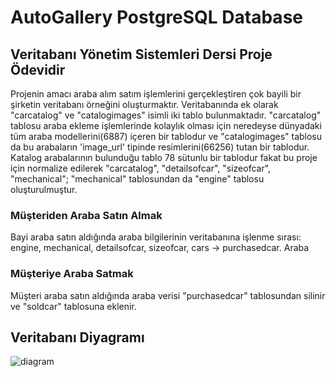 # AutoGallery PostgreSQL Database

## Veritabanı Yönetim Sistemleri Dersi Proje Ödevidir

Projenin amacı araba alım satım işlemlerini gerçekleştiren çok bayili bir şirketin veritabanı örneğini oluşturmaktır. Veritabanında ek olarak "carcatalog" ve "catalogimages" isimli iki tablo bulunmaktadır. "carcatalog" tablosu araba ekleme işlemlerinde kolaylık olması için neredeyse dünyadaki tüm araba modellerini(6887) içeren bir tablodur ve "catalogimages" tablosu da bu arabaların 'image_url' tipinde resimlerini(66256) tutan bir tablodur. Katalog arabalarının bulunduğu tablo 78 sütunlu bir tablodur fakat bu proje için normalize edilerek "carcatalog", "detailsofcar", "sizeofcar", "mechanical"; "mechanical" tablosundan da "engine" tablosu oluşturulmuştur. 

### Müşteriden Araba Satın Almak
Bayi araba satın aldığında araba bilgilerinin veritabanına işlenme sırası: engine, mechanical, detailsofcar, sizeofcar, cars -> purchasedcar. Araba 

### Müşteriye Araba Satmak
Müşteri araba satın aldığında araba verisi "purchasedcar" tablosundan silinir ve "soldcar" tablosuna eklenir.

## Veritabanı Diyagramı

![diagram](https://user-images.githubusercontent.com/97612182/208833459-ad61f491-2bcc-4dc8-9c1a-b7258c77160b.PNG)
